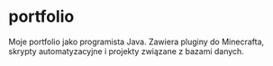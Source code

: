 # portfolio
Moje portfolio jako programista Java. Zawiera pluginy do Minecrafta, skrypty automatyzacyjne i projekty związane z bazami danych.
